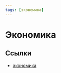 ```yaml
---
tags: [экономика]
---
```

# Экономика

## Ссылки

* [экономика](https://ru.wikipedia.org/wiki/%D0%AD%D0%BA%D0%BE%D0%BD%D0%BE%D0%BC%D0%B8%D0%BA%D0%B0_(%D0%BD%D0%B0%D1%83%D0%BA%D0%B0) "Экономика (наука)")
